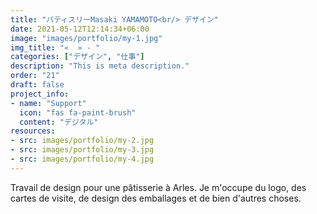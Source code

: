 ```yaml
---
title: "パティスリーMasaki YAMAMOTO<br/> デザイン"
date: 2021-05-12T12:14:34+06:00
image: "images/portfolio/my-1.jpg"
img_title: "«  » - "
categories: ["デザイン", "仕事"]
description: "This is meta description."
order: "21"
draft: false
project_info:
- name: "Support"
  icon: "fas fa-paint-brush"
  content: "デジタル"
resources:
- src: images/portfolio/my-2.jpg
- src: images/portfolio/my-3.jpg
- src: images/portfolio/my-4.jpg
---
```

Travail de design pour une pâtisserie à Arles. Je m'occupe du logo, des cartes de visite, de design des emballages et de bien d'autres choses.
